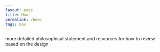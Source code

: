 ```yaml
---
layout: page
title: How
permalink: /how/
tags: nav
---
```


more detailed philosophical statement and resources for how to review based on the design

